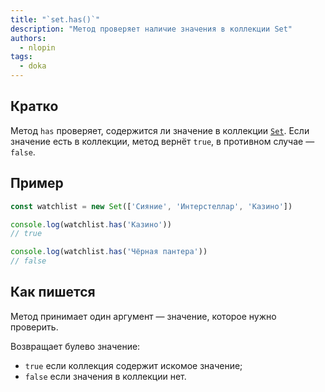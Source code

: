 ```yaml
---
title: "`set.has()`"
description: "Метод проверяет наличие значения в коллекции Set"
authors:
  - nlopin
tags:
  - doka
---
```


## Кратко

Метод `has` проверяет, содержится ли значение в коллекции [`Set`](/js/set). Если значение есть в коллекции, метод вернёт `true`, в противном случае — `false`.

## Пример

```js
const watchlist = new Set(['Сияние', 'Интерстеллар', 'Казино'])

console.log(watchlist.has('Казино'))
// true

console.log(watchlist.has('Чёрная пантера'))
// false
```

## Как пишется

Метод принимает один аргумент — значение, которое нужно проверить.

Возвращает булево значение:

- `true` если коллекция содержит искомое значение;
- `false` если значения в коллекции нет.
